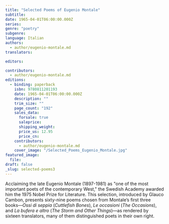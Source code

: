 ```yaml
---
title: "Selected Poems of Eugenio Montale"
subtitle:
date: 1965-04-01T06:00:00.000Z
series:
genre: "poetry"
subgenre:
language: Italian
authors:
  - author/eugenio-montale.md
translators:

editors:

contributors:
  - author/eugenio-montale.md
editions:
  - binding: paperback
    isbn: 9780811201193
    date: 1965-04-01T06:00:00.000Z
    description: ""
    trim_size: ""
    page_count: "192"
    sales_data:
      forsale: true
      saleprice:
      shipping_weight:
      price_us: 12.95
      price_cn:
    contributors:
      - author/eugenio-montale.md
    cover_image: "/Selected_Poems_Eugenio_Montale.jpg"
featured_image:
  file:
draft: false
_slug: selected-poems3
---
```


Acclaiming the late Eugenio Montale (1897-1981) as "one of the most important poets of the contemporary West," the Swedish Academy awarded him the 1975 Nobel Prize for Literature. This selection, introduced by Glauco Cambon, presents sixty-nine poems chosen from Montale’s first three books––_Ossi di seppia_ (_Cuttlefish Bones_), _Le occasioni_ (_The Occasions_), and _La bufera e altro_ (_The Storm and Other Things_)––as rendered by sixteen translators, many of them distinguished poets in their own right.

